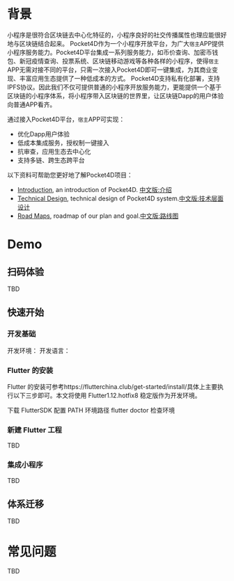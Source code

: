 # 背景
小程序是很符合区块链去中心化特征的，小程序良好的社交传播属性也理应能很好地与区块链结合起来。
Pocket4D作为一个小程序开放平台，为广大`宿主`APP提供小程序服务能力。Pocket4D平台集成一系列服务能力，如币价查询、加密币钱包、新冠疫情查询、投票系统、区块链移动游戏等各种各样的小程序，使得`宿主`APP无需对接不同的平台，只需一次接入Pocket4D即可一键集成，为其商业变现、丰富应用生态提供了一种低成本的方式。
Pocket4D支持私有化部署，支持IPFS协议。因此我们不仅可提供普通的小程序开放服务能力，更能提供一个基于区块链的小程序体系，将小程序带入区块链的世界里，让区块链Dapp的用户体验向普通APP看齐。

通过接入Pocket4D平台，`宿主`APP可实现：
- 优化Dapp用户体验
- 低成本集成服务，授权制一键接入
- 抗审查，应用生态去中心化
- 支持多链、跨生态跨平台

以下资料可帮助您更好地了解Pocket4D项目：
* [Introduction](introduction.md), an introduction of Pocket4D. [中文版:介绍](introduction_cn.md)
* [Technical Design](technical-design.md), technical design of Pocket4D system.[中文版:技术层面设计](technical-design_cn.md)
* [Road Maps](roadmaps.md), roadmap of our plan and goal.[中文版:路线图](roadmaps_cn.md)

# Demo
## 扫码体验
TBD

## 快速开始
### 开发基础
开发环境：
开发语言：

### Flutter 的安装
Flutter 的安装可参考https://flutterchina.club/get-started/install/具体上主要执行以下三步即可。本文将使用 Flutter1.12.hotfix8 稳定版作为开发环境。

下载 FlutterSDK
配置 PATH 环境路径
flutter doctor 检查环境

### 新建 Flutter 工程
TBD

### 集成小程序
TBD

## 体系迁移
TBD

# 常见问题
TBD

